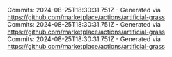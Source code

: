 Commits: 2024-08-25T18:30:31.751Z - Generated via https://github.com/marketplace/actions/artificial-grass
<br>
Commits: 2024-08-25T18:30:31.751Z - Generated via https://github.com/marketplace/actions/artificial-grass
<br>
Commits: 2024-08-25T18:30:31.751Z - Generated via https://github.com/marketplace/actions/artificial-grass
<br>
